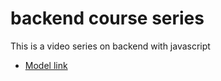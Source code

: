 # backend course series 

This is a video series on backend with javascript 
- [Model link](https://app.eraser.io/workspace/YtPqZ1VogxGy1jzIDkzj?origin=share)